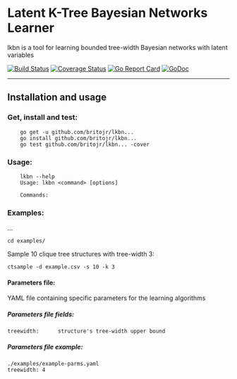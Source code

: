 # Latent K-Tree Bayesian Networks Learner

lkbn is a tool for learning bounded tree-width Bayesian networks with latent variables

[![Build Status](https://travis-ci.org/britojr/lkbn.svg?branch=master)](https://travis-ci.org/britojr/lkbn)
[![Coverage Status](https://coveralls.io/repos/github/britojr/lkbn/badge.svg?branch=master)](https://coveralls.io/github/britojr/lkbn?branch=master)
[![Go Report Card](https://goreportcard.com/badge/github.com/britojr/lkbn)](https://goreportcard.com/report/github.com/britojr/lkbn)
[![GoDoc](https://godoc.org/github.com/britojr/lkbn?status.svg)](http://godoc.org/github.com/britojr/lkbn)

___

## Installation and usage

### Get, install and test:

		go get -u github.com/britojr/lkbn...
		go install github.com/britojr/lkbn...
		go test github.com/britojr/lkbn... -cover

### Usage:

		lkbn --help
		Usage: lkbn <command> [options]

		Commands:

### Examples:

...

	cd examples/

Sample 10 clique tree structures with tree-width 3:

	ctsample -d example.csv -s 10 -k 3

#### Parameters file:

YAML file containing specific parameters for the learning algorithms

##### Parameters file fields:

	treewidth:		structure's tree-width upper bound

##### Parameters file example:

	./examples/example-parms.yaml
	treewidth: 4
